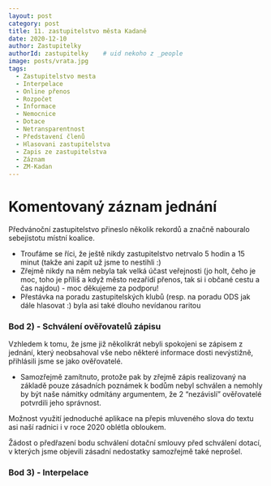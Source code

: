 ```yaml
---
layout: post
category: post
title: 11. zastupitelstvo města Kadaně
date: 2020-12-10
author: Zastupitelky
authorId: zastupitelky    # uid nekoho z _people
image: posts/vrata.jpg
tags:
  - Zastupitelstvo mesta
  - Interpelace
  - Online přenos
  - Rozpočet
  - Informace
  - Nemocnice
  - Dotace
  - Netransparentnost
  - Představení členů
  - Hlasovani zastupitelstva
  - Zapis ze zastupitelstva
  - Záznam 
  - ZM-Kadan
---
```



# Komentovaný záznam jednání 

Předvánoční zastupitelstvo přineslo několik rekordů a značně nabouralo sebejistotu místní koalice.

* Troufáme se říci, že ještě nikdy zastupitelstvo netrvalo 5 hodin a 15 minut (takže ani zapít už jsme to nestihli :)
* Zřejmě nikdy na něm nebyla tak velká účast veřejnosti (jo holt, čeho je moc, toho je příliš a když město nezařídí přenos, tak si i občané cestu a čas najdou) - moc děkujeme za podporu!
* Přestávka na poradu zastupitelských klubů (resp. na poradu ODS jak dále hlasovat :) byla asi také dlouho nevídanou raritou

### Bod 2) - Schválení ověřovatelů zápisu
Vzhledem k tomu, že jsme již několikrát nebyli spokojeni se zápisem z jednání, který neobsahoval vše nebo některé informace dosti nevýstižně, přihlásili jsme se jako ověřovatelé.
- Samozřejmě zamítnuto, protože pak by zřejmě zápis realizovaný na základě pouze zásadních poznámek k bodům nebyl schválen a nemohly by být naše námitky odmítány argumentem, že 2 “nezávislí” ověřovatelé potvrdili jeho správnost.

Možnost využití jednoduché aplikace na přepis mluveného slova do textu asi naší radnici i v roce 2020 oblétla obloukem. 

Žádost o předřazení bodu schválení dotační smlouvy před schválení dotací, v kterých jsme objevili zásadní nedostatky samozřejmě také neprošel.


### Bod 3) - Interpelace

